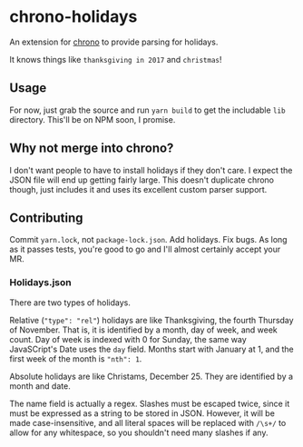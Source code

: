 chrono-holidays
===

An extension for [chrono](https://github.com/wanasit/chrono) to provide parsing for
holidays.

It knows things like `thanksgiving in 2017` and `christmas`!

## Usage
For now, just grab the source and run `yarn build` to get the includable `lib` directory.
This'll be on NPM soon, I promise.

## Why not merge into chrono?
I don't want people to have to install holidays if they don't care. I expect the JSON file
will end up getting fairly large. This doesn't duplicate chrono though, just includes it
and uses its excellent custom parser support.

## Contributing
Commit `yarn.lock`, not `package-lock.json`. Add holidays. Fix bugs. As long as it passes
tests, you're good to go and I'll almost certainly accept your MR.

### Holidays.json
There are two types of holidays.

Relative (`"type": "rel"`) holidays are like Thanksgiving, the fourth Thursday of
November. That is, it is identified by a month, day of week, and week count. Day of week
is indexed with 0 for Sunday, the same way JavaSCript's Date uses the `day` field. Months
start with January at 1, and the first week of the month is `"nth": 1`.

Absolute holidays are like Christams, December 25. They are identified by a month and
date.

The name field is actually a regex. Slashes must be escaped twice, since it must be
expressed as a string to be stored in JSON. However, it will be made case-insensitive, and
all literal spaces will be replaced with `/\s+/` to allow for any whitespace, so you
shouldn't need many slashes if any.
